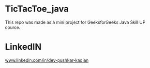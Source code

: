 # TicTacToe_java

This repo was made as a mini project for GeeksforGeeks Java Skill UP cource.
# LinkedIN

www.linkedin.com/in/dev-pushkar-kadian
